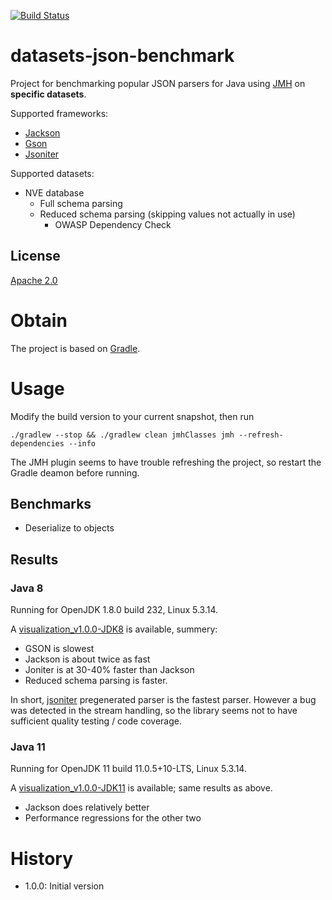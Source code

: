 
[![Build Status](https://travis-ci.org/skjolber/datasets-json-benchmark.svg?branch=master)](https://travis-ci.org/skjolber/datasets-json-benchmark)

# datasets-json-benchmark
Project for benchmarking popular JSON parsers for Java using [JMH] on __specific datasets__.

Supported frameworks: 

  * [Jackson]
  * [Gson]
  * [Jsoniter]

Supported datasets:

  * NVE database
     * Full schema parsing
     * Reduced schema parsing (skipping values not actually in use)
          * OWASP Dependency Check 

## License
[Apache 2.0]

# Obtain
The project is based on [Gradle].

# Usage
Modify the build version to your current snapshot, then run 

```
./gradlew --stop && ./gradlew clean jmhClasses jmh --refresh-dependencies --info
```

The JMH plugin seems to have trouble refreshing the project, so restart the Gradle deamon before running.
## Benchmarks

  * Deserialize to objects

## Results

### Java 8
Running for OpenJDK 1.8.0 build 232, Linux 5.3.14.

A [visualization_v1.0.0-JDK8] is available, summery:

 * GSON is slowest
 * Jackson is about twice as fast
 * Joniter is at 30-40% faster than Jackson
 * Reduced schema parsing is faster. 

In short, [jsoniter] pregenerated parser is the fastest parser. However a bug was detected in the stream handling, so the library seems not to have sufficient quality testing / code coverage.

### Java 11
Running for OpenJDK 11 build 11.0.5+10-LTS, Linux 5.3.14.

A [visualization_v1.0.0-JDK11] is available; same results as above.

 * Jackson does relatively better
 * Performance regressions for the other two

# History

 - 1.0.0: Initial version

[Apache 2.0]: http://www.apache.org/licenses/LICENSE-2.0.html
[issue-tracker]: https://github.com/skjolber/datasets-json-benchmark/issues
[Gradle]: https://gradle.org/
[JMH]: http://openjdk.java.net/projects/code-tools/jmh/
[visualization_v1.0.0-JDK11]: https://skjolber.github.io/datasets-json-benchmark/jmh_v1.0.0-JDK11/index.html
[visualization_v1.0.0-JDK8]: https://skjolber.github.io/datasets-json-benchmark/jmh_v1.0.0-JDK8/index.html
[Jsoniter]: https://github.com/json-iterator
[Jackson]: https://github.com/FasterXML/jackson
[Gson]: https://github.com/google/gson

